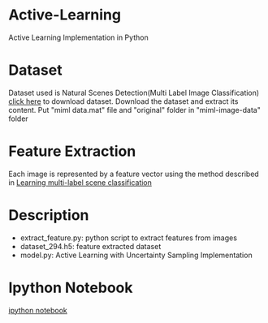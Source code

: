 # Active-Learning

Active Learning Implementation in Python

# Dataset

Dataset used is Natural Scenes Detection(Multi Label Image Classification) [click here](http://lamda.nju.edu.cn/files/miml-image-data.rar) to download dataset. Download the dataset and extract its content. Put "miml data.mat" file and "original" folder in "miml-image-data" folder

# Feature Extraction

Each image is represented by a feature vector using the method described in [Learning multi-label scene classification](https://www.rose-hulman.edu/~boutell/publications/boutell04PRmultilabel.pdf)

# Description

* extract_feature.py: python script to extract features from images
* dataset_294.h5: feature extracted dataset 
* model.py: Active Learning with Uncertainty Sampling Implementation

# Ipython Notebook

[ipython notebook](https://github.com/suraj-deshmukh/Active-Learning/blob/master/notebook.ipynb)
